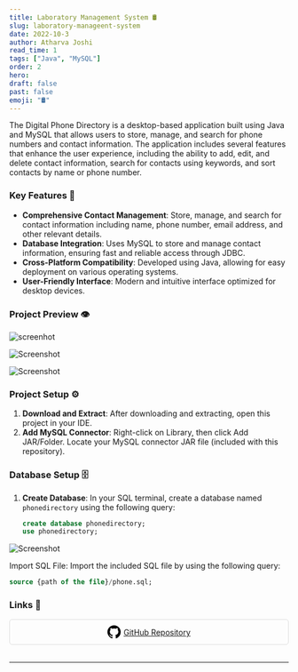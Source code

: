 ```yaml
---
title: Laboratory Management System 🛢️
slug: laboratory-manageent-system
date: 2022-10-3
author: Atharva Joshi
read_time: 1
tags: ["Java", "MySQL"]
order: 2
hero:
draft: false
past: false
emoji: "🛢️"
---
```


The Digital Phone Directory is a desktop-based application built using Java and MySQL that allows users to store, manage, and search for phone numbers and contact information. The application includes several features that enhance the user experience, including the ability to add, edit, and delete contact information, search for contacts using keywords, and sort contacts by name or phone number.

### Key Features 🌟

- **Comprehensive Contact Management**: Store, manage, and search for contact information including name, phone number, email address, and other relevant details.
- **Database Integration**: Uses MySQL to store and manage contact information, ensuring fast and reliable access through JDBC.
- **Cross-Platform Compatibility**: Developed using Java, allowing for easy deployment on various operating systems.
- **User-Friendly Interface**: Modern and intuitive interface optimized for desktop devices.

### Project Preview 👁️

![screenhot](https://user-images.githubusercontent.com/69634375/236899887-cb023a1b-fd3a-4380-b447-6f524250ed60.png)

![Screenshot](https://user-images.githubusercontent.com/69634375/232675406-ee85aacf-ac47-4517-80ee-c9a90051bf4e.png)

![Screenshot](https://user-images.githubusercontent.com/69634375/232675425-5b1a8e06-c38e-4bda-897e-2a063c47a27a.png)

### Project Setup ⚙️

1. **Download and Extract**: After downloading and extracting, open this project in your IDE.
2. **Add MySQL Connector**: Right-click on Library, then click Add JAR/Folder. Locate your MySQL connector JAR file (included with this repository).

### Database Setup 🗄️

1. **Create Database**: In your SQL terminal, create a database named `phonedirectory` using the following query:
   ```sql
   create database phonedirectory;
   use phonedirectory;
   ```

![Screenshot](https://user-images.githubusercontent.com/69634375/236899905-e32579b1-644b-46e2-8678-e72c9bb7e8ca.png)

Import SQL File: Import the included SQL file by using the following query:

```sql
source {path of the file}/phone.sql;
```

### Links 🔗

<div style="display: flex; flex-wrap: wrap; gap: 10px;">

<div style="flex: 1; min-width: 150px; border: 1px solid #ddd; border-radius: 5px; padding: 10px; text-align: center;">
  <a href="https://github.com/atharva20-coder/Laboratory_Management_System?tab=readme-ov-file" target="_blank" style="display: flex; align-items: center; justify-content: center;">
    <svg height="24" width="24" viewBox="0 0 16 16" version="1.1" aria-hidden="true" style="fill: #000; margin-right: 5px;">
      <path fill-rule="evenodd" d="M8 0C3.58 0 0 3.58 0 8c0 3.54 2.29 6.53 5.47 7.59.4.07.55-.17.55-.38 0-.19-.01-.82-.01-1.49-2.01.37-2.53-.49-2.69-.94-.09-.23-.48-.94-.82-1.13-.28-.15-.68-.52-.01-.53.63-.01 1.08.58 1.23.82.72 1.21 1.87.87 2.33.66.07-.52.28-.87.51-1.07-1.78-.2-3.64-.89-3.64-3.95 0-.87.31-1.59.82-2.15-.08-.2-.36-1.02.08-2.12 0 0 .67-.21 2.2.82.64-.18 1.32-.27 2-.27.68 0 1.36.09 2 .27 1.53-1.04 2.2-.82 2.2-.82.44 1.1.16 1.92.08 2.12.51.56.82 1.27.82 2.15 0 3.07-1.87 3.75-3.65 3.95.29.25.54.73.54 1.48 0 1.07-.01 1.93-.01 2.2 0 .21.15.45.55.38A8.013 8.013 0 0 0 16 8c0-4.42-3.58-8-8-8z"></path>
    </svg>
    GitHub Repository
  </a>
</div>

</div>

<br>

---
